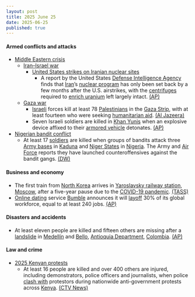```yaml
---
layout: post
title: 2025 June 25
date: 2025-06-25
published: true
---
```



#### Armed conflicts and attacks

* [Middle Eastern crisis](https://en.wikipedia.org/wiki/Middle_Eastern_crisis_%282023-present%29 "Middle Eastern crisis (2023-present)")
  * [Iran–Israel war](https://en.wikipedia.org/wiki/Iran%E2%80%93Israel_war "Iran–Israel war")
    * [United States strikes on Iranian nuclear sites](https://en.wikipedia.org/wiki/United_States_strikes_on_Iranian_nuclear_sites "United States strikes on Iranian nuclear sites")
      * A report by the United States [Defense Intelligence Agency](https://en.wikipedia.org/wiki/Defense_Intelligence_Agency "Defense Intelligence Agency") finds that [Iran](https://en.wikipedia.org/wiki/Iran "Iran")’s [nuclear program](https://en.wikipedia.org/wiki/Nuclear_program_of_Iran "Nuclear program of Iran") has only been set back by a few months after the U.S. airstrikes, with the [centrifuges](https://en.wikipedia.org/wiki/Zippe-type_centrifuge "Zippe-type centrifuge") required to [enrich uranium](https://en.wikipedia.org/wiki/Enriched_uranium "Enriched uranium") left largely intact. [(AP)](https://apnews.com/article/iran-nuclear-program-military-strikes-trump-f0fc085a2605e7da3e2f47ff9ac0e01d)
  * [Gaza war](https://en.wikipedia.org/wiki/Gaza_war "Gaza war")
    * [Israeli](https://en.wikipedia.org/wiki/Israel "Israel") forces kill at least 78 [Palestinians](https://en.wikipedia.org/wiki/Palestinians "Palestinians") in the [Gaza Strip](https://en.wikipedia.org/wiki/Gaza_Strip "Gaza Strip"), with at least fourteen who were seeking [humanitarian aid](https://en.wikipedia.org/wiki/Humanitarian_aid "Humanitarian aid"). [(Al Jazeera)](https://www.aljazeera.com/news/2025/6/25/israeli-attacks-kill-at-least-51-as-trump-signals-progress-in-gaza-talks)
    * Seven Israeli soldiers are killed in [Khan Yunis](https://en.wikipedia.org/wiki/Khan_Yunis "Khan Yunis") when an explosive device affixed to their [armored vehicle](https://en.wikipedia.org/wiki/Armored_Corps_%28Israel%29 "Armored Corps (Israel)") detonates. [(AP)](https://apnews.com/article/israel-hamas-war-gaza-06-25-2025-fa3d0a63c2b78a2e95984f1122b89317)
* [Nigerian bandit conflict](https://en.wikipedia.org/wiki/Nigerian_bandit_conflict "Nigerian bandit conflict")
  * At least 17 [soldiers](https://en.wikipedia.org/wiki/Nigerian_Armed_Forces "Nigerian Armed Forces") are killed when groups of bandits attack three [Army bases](https://en.wikipedia.org/wiki/Nigerian_Army "Nigerian Army") in [Kaduna](https://en.wikipedia.org/wiki/Kaduna_State "Kaduna State") and [Niger States](https://en.wikipedia.org/wiki/Niger_State "Niger State") in [Nigeria](https://en.wikipedia.org/wiki/Nigeria "Nigeria"). The Army and [Air Force](https://en.wikipedia.org/wiki/Nigerian_Air_Force "Nigerian Air Force") reports they have launched counteroffensives against the bandit gangs. [(DW)](https://www.dw.com/en/soldiers-killed-in-bandit-attacks-on-nigerian-army-bases/a-73041094)

#### Business and economy

* The first train from [North Korea](https://en.wikipedia.org/wiki/North_Korea "North Korea") arrives in [Yaroslavsky railway station](https://en.wikipedia.org/wiki/Moscow_Yaroslavsky_railway_station "Moscow Yaroslavsky railway station"), [Moscow](https://en.wikipedia.org/wiki/Moscow "Moscow"), after a five-year pause due to the [COVID-19 pandemic](https://en.wikipedia.org/wiki/COVID-19_pandemic "COVID-19 pandemic"). [(TASS)](https://tass.com/economy/1980905)
* [Online dating](https://en.wikipedia.org/wiki/Online_dating "Online dating") service [Bumble](https://en.wikipedia.org/wiki/Bumble "Bumble") announces it will [layoff](https://en.wikipedia.org/wiki/Layoff "Layoff") 30% of its global workforce, equal to at least 240 jobs. [(AP)](https://apnews.com/article/bumble-layoffs-cost-cutting-ea412ce53032239ba61d968c86018c8b)

#### Disasters and accidents

* At least eleven people are killed and fifteen others are missing after a [landslide](https://en.wikipedia.org/wiki/Landslide "Landslide") in [Medellín](https://en.wikipedia.org/wiki/Medell%C3%ADn "Medellín") and [Bello](https://en.wikipedia.org/wiki/Bello%2C_Antioquia "Bello, Antioquia"), [Antioquia Department](https://en.wikipedia.org/wiki/Antioquia_Department "Antioquia Department"), [Colombia](https://en.wikipedia.org/wiki/Colombia "Colombia"). [(AP)](https://apnews.com/article/colombia-landslide-natural-disaster-rains-weather-9bc6e51e2bc9919c7e0a4be08ac4d744)

#### Law and crime

* [2025 Kenyan protests](https://en.wikipedia.org/wiki/2025_Kenyan_protests "2025 Kenyan protests")
  * At least 16 people are killed and over 400 others are injured, including demonstrators, police officers and journalists, when police [clash with](https://en.wikipedia.org/wiki/Mass_shooting "Mass shooting") protestors during nationwide anti-government protests across [Kenya](https://en.wikipedia.org/wiki/Kenya "Kenya"). [(CTV News)](https://www.ctvnews.ca/world/article/eight-deaths-reported-over-400-injured-in-kenya-protests/)
